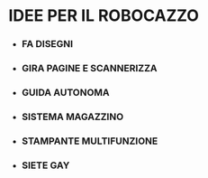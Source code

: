 # IDEE PER IL ROBOCAZZO

- ### FA DISEGNI

- ### GIRA PAGINE E SCANNERIZZA

- ### GUIDA AUTONOMA

- ### SISTEMA MAGAZZINO

- ### STAMPANTE MULTIFUNZIONE

- ### SIETE GAY
